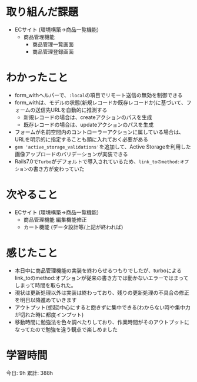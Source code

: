 # 取り組んだ課題 
+ ECサイト (環境構築->商品一覧機能)
  + 商品管理機能
    + 商品管理一覧画面
    + 商品管理登録画面
# わかったこと 
+ form_withヘルパーで、`:local`の項目でリモート送信の無効を制御できる
+ form_withは、モデルの状態(新規レコードか既存レコードか)に基づいて、フォームの送信先URLを自動的に推測する
  + 新規レコードの場合は、createアクションのパスを生成
  + 既存レコードの場合は、updateアクションのパスを生成
+ フォームが名前空間内のコントローラーアクションに属している場合は、URLを明示的に指定することも頭に入れておく必要がある
+ `gem 'active_storage_validations'`を追加して、Active Storageを利用した画像アップロードのバリデーションが実装できる
+ Rails7.0で`Turbo`がデフォルトで導入されているため、`link_toのmethod:オプション`の書き方が変わっていた
# 次やること
+ ECサイト (環境構築->商品一覧機能)
  + 商品管理機能 編集機能修正
  + カート機能 (データ設計等/上記が終われば)
# 感じたこと
+ 本日中に商品管理機能の実装を終わらせるつもりでしたが、turboによるlink_toのmethod:オプションが従来の書き方では動かないエラーではまってしまって時間を取られた。
+ 現状は更新処理以外は実装は終わっており、残りの更新処理の不具合の修正を明日以降進めていきます
+ アウトプット(想起)中心にすると飽きずに集中できる(わからない時や集中力が切れた時に都度インプット)
+ 移動時間に勉強法を色々調べたりしており、作業時間がそのアウトプットになってたので勉強を違う観点で楽しめました
# 学習時間  
今日: 9h 
累計: 388h 



